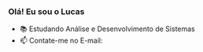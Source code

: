 ### Olá! Eu sou o Lucas

- 📚 Estudando Análise e Desenvolvimento de Sistemas
- 📫 Contate-me no E-mail: 
